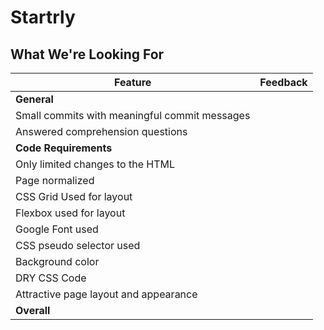 # Startrly
## What We're Looking For

Feature | Feedback
--- | ---
**General** |
Small commits with meaningful commit messages |
Answered comprehension questions |
**Code Requirements** |
Only limited changes to the HTML |
Page normalized |
CSS Grid Used for layout |
Flexbox used for layout |
Google Font used |
CSS pseudo selector used |
Background color |
DRY CSS Code |
Attractive page layout and appearance |
**Overall** |
